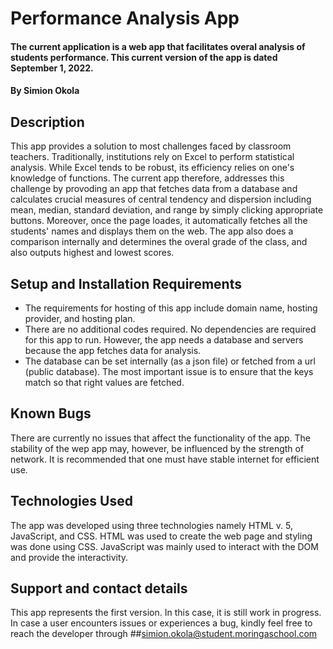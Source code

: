 # Performance Analysis App
#### The current application is a web app that facilitates overal analysis of students performance. This current version of the app is dated September 1, 2022.
#### By **Simion Okola**
## Description
This app provides a solution to most challenges faced by classroom teachers. Traditionally, institutions rely on Excel to perform statistical analysis. While Excel tends to be robust, its efficiency relies on one's knowledge of functions. The current app therefore, addresses this challenge by provoding an app that fetches data from a database and calculates crucial measures of central tendency and dispersion including mean, median, standard deviation, and range by simply clicking appropriate buttons. Moreover, once the page loades, it automatically fetches all the students' names and displays them on the web. The app also does a comparison internally and determines the overal grade of the class, and also outputs highest and lowest scores. 
## Setup and Installation Requirements
* The requirements for hosting of this app include domain name, hosting provider, and hosting plan. 
* There are no additional codes required. No dependencies are required for this app to run. However, the app needs a     database and servers because the app fetches data for analysis. 
* The database can be set internally (as a json file) or fetched from a url (public database). The most important issue is to ensure that the keys match so that right values are fetched. 
## Known Bugs
There are currently no issues that affect the functionality of the app. The stability of the wep app may, however, be influenced by the strength of network. It is recommended that one must have stable internet for efficient use. 
## Technologies Used
The app was developed using three technologies namely HTML v. 5, JavaScript, and CSS. HTML was used to create the web page and styling was done using CSS. JavaScript was mainly used to interact with the DOM and provide the interactivity.
## Support and contact details
This app represents the first version. In this case, it is still work in progress. In case a user encounters issues or experiences a bug, kindly feel free to reach the developer through ##simion.okola@student.moringaschool.com


